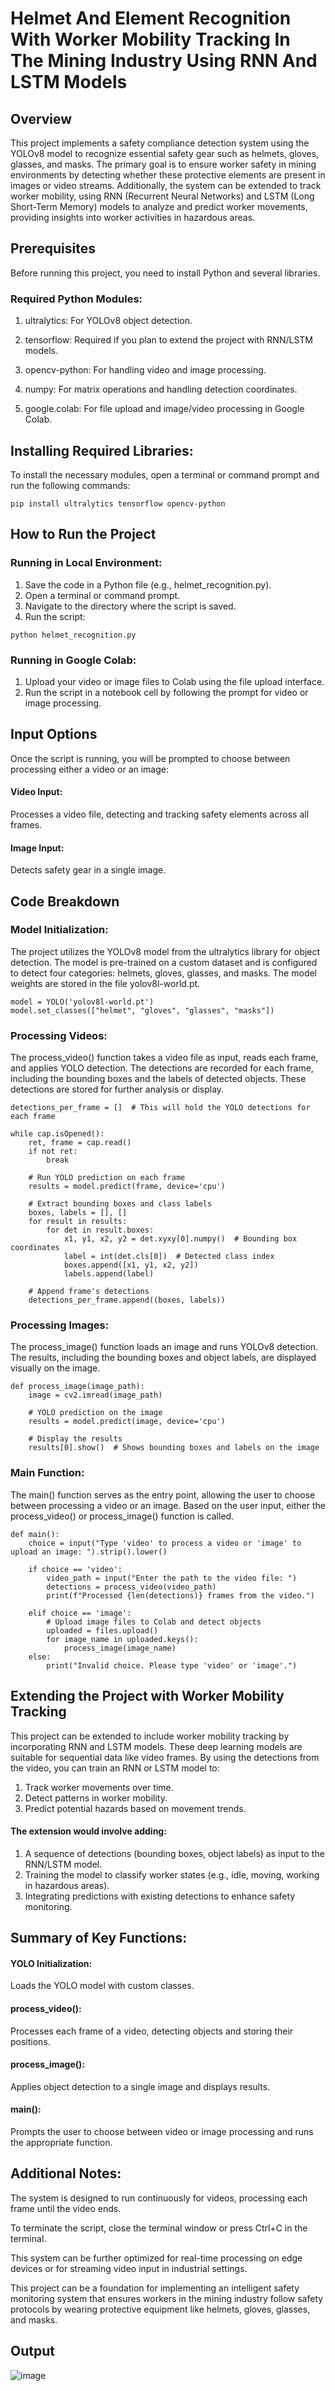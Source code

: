 ﻿# Helmet And Element Recognition With Worker Mobility Tracking In The Mining Industry Using RNN And LSTM Models

## Overview
This project implements a safety compliance detection system using the YOLOv8 model to recognize essential safety gear such as helmets, gloves, glasses, and masks. The primary goal is to ensure worker safety in mining environments by detecting whether these protective elements are present in images or video streams. Additionally, the system can be extended to track worker mobility, using RNN (Recurrent Neural Networks) and LSTM (Long Short-Term Memory) models to analyze and predict worker movements, providing insights into worker activities in hazardous areas.

## Prerequisites
Before running this project, you need to install Python and several libraries.

### Required Python Modules:
  1. ultralytics: For YOLOv8 object detection.
  
  2. tensorflow: Required if you plan to extend the project with RNN/LSTM models.
  
  3. opencv-python: For handling video and image processing.
  
  4. numpy: For matrix operations and handling detection coordinates.
  
  5. google.colab: For file upload and image/video processing in Google Colab.

## Installing Required Libraries:
To install the necessary modules, open a terminal or command prompt and run the following commands:

``` 
pip install ultralytics tensorflow opencv-python
```

## How to Run the Project

### Running in Local Environment:
1. Save the code in a Python file (e.g., helmet_recognition.py).
2. Open a terminal or command prompt.
3. Navigate to the directory where the script is saved.
4. Run the script:

```
python helmet_recognition.py
```

### Running in Google Colab:
1. Upload your video or image files to Colab using the file upload interface.
2. Run the script in a notebook cell by following the prompt for video or image processing.
   
## Input Options
Once the script is running, you will be prompted to choose between processing either a video or an image:

  #### Video Input: 
  Processes a video file, detecting and tracking safety elements across all frames.
  
  #### Image Input: 
  Detects safety gear in a single image.
  
## Code Breakdown

### Model Initialization:

The project utilizes the YOLOv8 model from the ultralytics library for object detection. The model is pre-trained on a custom dataset and is configured to detect four categories: helmets, gloves, glasses, and masks. The model weights are stored in the file yolov8l-world.pt.

```
model = YOLO('yolov8l-world.pt')
model.set_classes(["helmet", "gloves", "glasses", "masks"])
```

### Processing Videos:
The process_video() function takes a video file as input, reads each frame, and applies YOLO detection. The detections are recorded for each frame, including the bounding boxes and the labels of detected objects. These detections are stored for further analysis or display.

```
detections_per_frame = []  # This will hold the YOLO detections for each frame

while cap.isOpened():
    ret, frame = cap.read()
    if not ret:
        break
    
    # Run YOLO prediction on each frame
    results = model.predict(frame, device='cpu')

    # Extract bounding boxes and class labels
    boxes, labels = [], []
    for result in results:
        for det in result.boxes:
            x1, y1, x2, y2 = det.xyxy[0].numpy()  # Bounding box coordinates
            label = int(det.cls[0])  # Detected class index
            boxes.append([x1, y1, x2, y2])
            labels.append(label)

    # Append frame's detections
    detections_per_frame.append((boxes, labels))
```

### Processing Images:
The process_image() function loads an image and runs YOLOv8 detection. The results, including the bounding boxes and object labels, are displayed visually on the image.

```
def process_image(image_path):
    image = cv2.imread(image_path)
    
    # YOLO prediction on the image
    results = model.predict(image, device='cpu')

    # Display the results
    results[0].show()  # Shows bounding boxes and labels on the image
```
### Main Function:
The main() function serves as the entry point, allowing the user to choose between processing a video or an image. Based on the user input, either the process_video() or process_image() function is called.

```
def main():
    choice = input("Type 'video' to process a video or 'image' to upload an image: ").strip().lower()
    
    if choice == 'video':
        video_path = input("Enter the path to the video file: ")
        detections = process_video(video_path)
        print(f"Processed {len(detections)} frames from the video.")
        
    elif choice == 'image':
        # Upload image files to Colab and detect objects
        uploaded = files.upload()
        for image_name in uploaded.keys():
            process_image(image_name)
    else:
        print("Invalid choice. Please type 'video' or 'image'.")
```

## Extending the Project with Worker Mobility Tracking

This project can be extended to include worker mobility tracking by incorporating RNN and LSTM models. These deep learning models are suitable for sequential data like video frames. By using the detections from the video, you can train an RNN or LSTM model to:

1. Track worker movements over time.
2. Detect patterns in worker mobility.
3. Predict potential hazards based on movement trends.

#### The extension would involve adding:

1. A sequence of detections (bounding boxes, object labels) as input to the RNN/LSTM model.
2. Training the model to classify worker states (e.g., idle, moving, working in hazardous areas).
3. Integrating predictions with existing detections to enhance safety monitoring.

## Summary of Key Functions:

#### YOLO Initialization: 
Loads the YOLO model with custom classes.

#### process_video(): 
Processes each frame of a video, detecting objects and storing their positions.

#### process_image(): 
Applies object detection to a single image and displays results.

#### main(): 
Prompts the user to choose between video or image processing and runs the appropriate function.

## Additional Notes:

The system is designed to run continuously for videos, processing each frame until the video ends.

To terminate the script, close the terminal window or press Ctrl+C in the terminal.

This system can be further optimized for real-time processing on edge devices or for streaming video input in industrial settings.

This project can be a foundation for implementing an intelligent safety monitoring system that ensures workers in the mining industry follow safety protocols by wearing protective equipment like helmets, gloves, glasses, and masks.

## Output

![image](https://github.com/user-attachments/assets/c4c36af7-c179-4352-9311-d6b51f9ede6f)
